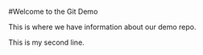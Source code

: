 #Welcome to the Git Demo

This is where we have information about our demo repo.

This is my second line.
